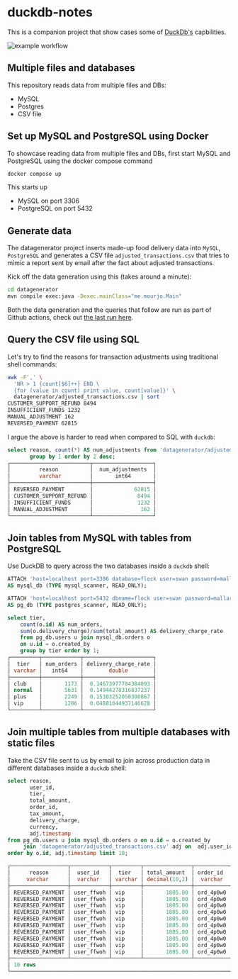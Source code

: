 # duckdb-notes
This is a companion project that show cases some of [DuckDb's](http://duckdb.org) capbilities.

![example workflow](https://github.com/mourjo/duckdb-notes/actions/workflows/maven.yml/badge.svg)

## Multiple files and databases
This repository reads data from multiple files and DBs:
- MySQL
- Postgres
- CSV file

## Set up MySQL and PostgreSQL using Docker
To showcase reading data from multiple files and DBs, first start MySQL and PostgreSQL using the 
docker compose command
```bash
docker compose up
```
This starts up
- MySQL on port 3306
- PostgreSQL on port 5432

## Generate data
The datagenerator project inserts made-up food delivery data into `MySQL`, `PostgreSQL` and
generates a CSV file `adjusted_transactions.csv` that tries to mimic a report sent by email after
the fact about adjusted transactions.

Kick off the data generation using this (takes around a minute):
```bash
cd datagenerator
mvn compile exec:java -Dexec.mainClass="me.mourjo.Main"
```
Both the data generation and the queries that follow are run as part of Github actions, check out [the last run here](https://github.com/mourjo/duckdb-notes/actions).

## Query the CSV file using SQL
Let's try to find the reasons for transaction adjustments using traditional shell commands:
```bash
awk -F',' \
  'NR > 1 {count[$6]++} END \
  {for (value in count) print value, count[value]}' \
  datagenerator/adjusted_transactions.csv | sort
CUSTOMER_SUPPORT_REFUND 8494
INSUFFICIENT_FUNDS 1232
MANUAL_ADJUSTMENT 162
REVERSED_PAYMENT 62815
```

I argue the above is harder to read when compared to SQL with `duckdb`:

```sql
select reason, count(*) AS num_adjustments from 'datagenerator/adjusted_transactions.csv'
       group by 1 order by 2 desc;
┌─────────────────────────┬───────────────────┐
│         reason          │  num_adjustments  │
│         varchar         │       int64       │
├─────────────────────────┼───────────────────┤
│ REVERSED_PAYMENT        │             62815 │
│ CUSTOMER_SUPPORT_REFUND │              8494 │
│ INSUFFICIENT_FUNDS      │              1232 │
│ MANUAL_ADJUSTMENT       │               162 │
└─────────────────────────┴───────────────────┘
```

## Join tables from MySQL with tables from PostgreSQL

Use DuckDB to query across the two databases inside a `duckdb` shell:
```sql
ATTACH 'host=localhost port=3306 database=flock user=swan password=mallard' 
AS mysql_db (TYPE mysql_scanner, READ_ONLY);

ATTACH 'host=localhost port=5432 dbname=flock user=swan password=mallard' 
AS pg_db (TYPE postgres_scanner, READ_ONLY);

select tier,
    count(o.id) AS num_orders,
    sum(o.delivery_charge)/sum(total_amount) AS delivery_charge_rate
    from pg_db.users u join mysql_db.orders o
    on u.id = o.created_by
    group by tier order by 1;
┌─────────┬────────────┬──────────────────────┐
│  tier   │ num_orders │ delivery_charge_rate │
│ varchar │   int64    │        double        │
├─────────┼────────────┼──────────────────────┤
│ club    │       1173 │  0.14673977784384093 │
│ normal  │       5631 │  0.14944278316837237 │
│ plus    │       2249 │  0.15303252050300867 │
│ vip     │       1206 │  0.04881044937146628 │
└─────────┴────────────┴──────────────────────┘
```

## Join multiple tables from multiple databases with static files 

Take the CSV file sent to us by email to join across production data in different databases inside a `duckdb` shell:

```sql
select reason,
       user_id,
       tier,
       total_amount,
       order_id,
       tax_amount,
       delivery_charge,
       currency,
       adj.timestamp
from pg_db.users u join mysql_db.orders o on u.id = o.created_by 
     join 'datagenerator/adjusted_transactions.csv' adj on  adj.user_id = u.id
order by o.id, adj.timestamp limit 10;

┌──────────────────┬────────────┬─────────┬───────────────┬───────────┬───────────────┬─────────────────┬──────────┬────────────────────────────┐
│      reason      │  user_id   │  tier   │ total_amount  │ order_id  │  tax_amount   │ delivery_charge │ currency │         timestamp          │
│     varchar      │  varchar   │ varchar │ decimal(10,2) │  varchar  │ decimal(10,2) │  decimal(10,2)  │ varchar  │         timestamp          │
├──────────────────┼────────────┼─────────┼───────────────┼───────────┼───────────────┼─────────────────┼──────────┼────────────────────────────┤
│ REVERSED_PAYMENT │ user_ffwoh │ vip     │       1805.00 │ ord_4p0w0 │        291.86 │          147.54 │ INR      │ 2024-07-09 05:18:26.619605 │
│ REVERSED_PAYMENT │ user_ffwoh │ vip     │       1805.00 │ ord_4p0w0 │        291.86 │          147.54 │ INR      │ 2024-07-09 05:53:26.619602 │
│ REVERSED_PAYMENT │ user_ffwoh │ vip     │       1805.00 │ ord_4p0w0 │        291.86 │          147.54 │ INR      │ 2024-07-09 06:17:26.619601 │
│ REVERSED_PAYMENT │ user_ffwoh │ vip     │       1805.00 │ ord_4p0w0 │        291.86 │          147.54 │ INR      │ 2024-07-09 06:26:26.619601 │
│ REVERSED_PAYMENT │ user_ffwoh │ vip     │       1805.00 │ ord_4p0w0 │        291.86 │          147.54 │ INR      │ 2024-07-09 06:37:26.619606 │
│ REVERSED_PAYMENT │ user_ffwoh │ vip     │       1805.00 │ ord_4p0w0 │        291.86 │          147.54 │ INR      │ 2024-07-09 07:16:26.619606 │
│ REVERSED_PAYMENT │ user_ffwoh │ vip     │       1805.00 │ ord_4p0w0 │        291.86 │          147.54 │ INR      │ 2024-07-09 07:23:26.619606 │
│ REVERSED_PAYMENT │ user_ffwoh │ vip     │       1805.00 │ ord_4p0w0 │        291.86 │          147.54 │ INR      │ 2024-07-09 07:26:26.619607 │
│ REVERSED_PAYMENT │ user_ffwoh │ vip     │       1805.00 │ ord_4p0w0 │        291.86 │          147.54 │ INR      │ 2024-07-09 07:40:26.619609 │
│ REVERSED_PAYMENT │ user_ffwoh │ vip     │       1805.00 │ ord_4p0w0 │        291.86 │          147.54 │ INR      │ 2024-07-09 07:45:26.619602 │
├──────────────────┴────────────┴─────────┴───────────────┴───────────┴───────────────┴─────────────────┴──────────┴────────────────────────────┤
│ 10 rows                                                                                                                             9 columns │
└───────────────────────────────────────────────────────────────────────────────────────────────────────────────────────────────────────────────┘
```

